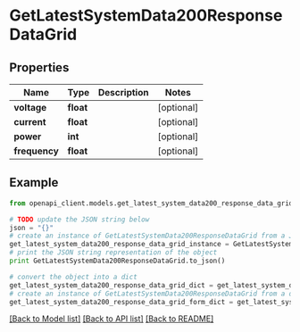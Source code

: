 # GetLatestSystemData200ResponseDataGrid


## Properties
Name | Type | Description | Notes
------------ | ------------- | ------------- | -------------
**voltage** | **float** |  | [optional] 
**current** | **float** |  | [optional] 
**power** | **int** |  | [optional] 
**frequency** | **float** |  | [optional] 

## Example

```python
from openapi_client.models.get_latest_system_data200_response_data_grid import GetLatestSystemData200ResponseDataGrid

# TODO update the JSON string below
json = "{}"
# create an instance of GetLatestSystemData200ResponseDataGrid from a JSON string
get_latest_system_data200_response_data_grid_instance = GetLatestSystemData200ResponseDataGrid.from_json(json)
# print the JSON string representation of the object
print GetLatestSystemData200ResponseDataGrid.to_json()

# convert the object into a dict
get_latest_system_data200_response_data_grid_dict = get_latest_system_data200_response_data_grid_instance.to_dict()
# create an instance of GetLatestSystemData200ResponseDataGrid from a dict
get_latest_system_data200_response_data_grid_form_dict = get_latest_system_data200_response_data_grid.from_dict(get_latest_system_data200_response_data_grid_dict)
```
[[Back to Model list]](../README.md#documentation-for-models) [[Back to API list]](../README.md#documentation-for-api-endpoints) [[Back to README]](../README.md)


